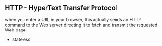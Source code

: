 HTTP - HyperText Transfer Protocol
---

when you enter a URL in your browser, this actually sends an HTTP command to the Web server directing it to fetch and transmit the requested Web page.

* stateless







